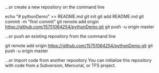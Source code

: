 …or create a new repository on the command line

echo "# pythonDemo" >> README.md
git init
git add README.md
git commit -m "first commit"
git remote add origin https://github.com/15751064254/pythonDemo.git
git push -u origin master


…or push an existing repository from the command line

git remote add origin https://github.com/15751064254/pythonDemo.git
git push -u origin master

…or import code from another repository
You can initialize this repository with code from a Subversion, Mercurial, or TFS project.



